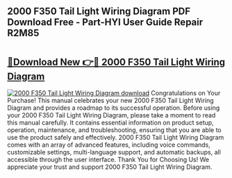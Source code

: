 ## 2000 F350 Tail Light Wiring Diagram PDF Download Free - Part-HYI User Guide Repair R2M85

# <h2><a href="http://dfs8edj.blite.top/?on=2000+F350+Tail+Light+Wiring+Diagram">🔗Download New 👉🔴 2000 F350 Tail Light Wiring Diagram</a></h2>

[![2000 F350 Tail Light Wiring Diagram download](https://i.imgur.com/lujVjoI.png)](http://dfs8edj.blite.top/?on=2000+F350+Tail+Light+Wiring+Diagram)
Congratulations on Your Purchase! This manual celebrates your new 2000 F350 Tail Light Wiring Diagram and provides a roadmap to its successful operation. Before using your 2000 F350 Tail Light Wiring Diagram, please take a moment to read this manual carefully. It contains essential information on product setup, operation, maintenance, and troubleshooting, ensuring that you are able to use the product safely and effectively. 2000 F350 Tail Light Wiring Diagram comes with an array of advanced features, including voice commands, customizable settings, multi-language support, and automatic backups, all accessible through the user interface. Thank You for Choosing Us! We appreciate your trust and support 2000 F350 Tail Light Wiring Diagram.
